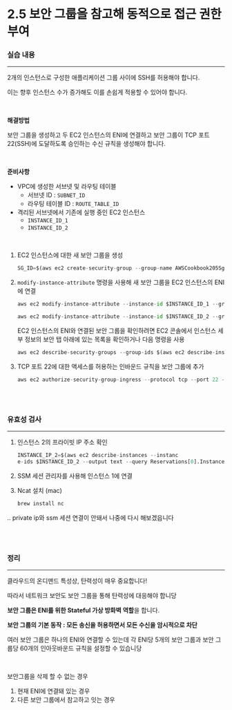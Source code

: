 # 2.5 보안 그룹을 참고해 동적으로 접근 권한 부여

### 실습 내용

---

2개의 인스턴스로 구성한 애플리케이션 그룹 사이에 SSH를 허용해야 합니다.

이는 향후 인스턴스 수가 증가해도 이를 손쉽게 적용할 수 있어야 합니다.

<br>

**해결방법**

보안 그룹을 생성하고 두 EC2 인스턴스의 ENI에 연결하고 보안 그룹이 TCP 포트 22(SSH)에 도달하도록 승인하는 수신 규칙을 생성해야 합니다.

<br>

**준비사항**

- VPC에 생성한 서브넷 및 라우팅 테이블
  - 서브넷 ID : `SUBNET_ID`
  - 라우팅 테이블 ID : `ROUTE_TABLE_ID`
- 격리된 서브넷에서 기존에 실행 중인 EC2 인스턴스
  - `INSTANCE_ID_1`
  - `INSTANCE_ID_2`

<br>

1. EC2 인스턴스에 대한 새 보안 그룹을 생성

   ```python
   SG_ID=$(aws ec2 create-security-group --group-name AWSCookbook205Sg --description "Instance Security Group" --vpc-id $VPC_ID --output text --query GroupId)
   ```

2. `modify-instance-attribute` 명령을 사용해 새 보안 그룹을 EC2 인스턴스의 ENI에 연결

   ```python
   aws ec2 modify-instance-attribute --instance-id $INSTANCE_ID_1 --group $SG_ID

   aws ec2 modify-instance-attribute --instance-id $INSTANCE_ID_2 --group $SG_ID
   ```

   EC2 인스턴스의 ENI와 연결된 보안 그룹을 확인하려면 EC2 콘솔에서 인스턴스 세부 정보의 보안 탭 아래에 있는 목록을 확인하거나 다음 명령을 사용

   ```python
   aws ec2 describe-security-groups --group-ids $(aws ec2 describe-instances --instances --instance-id $INSTANCE_ID_1 --query "Reservations[].Instances[].SecurityGroups[].GroupId[]" --output text) --output text
   ```

3. TCP 포트 22에 대한 액세스를 허용하는 인바운드 규칙을 보안 그룹에 추가

   ```python
   aws ec2 authorize-security-group-ingress --protocol tcp --port 22 --source-group $SG_ID --group-id $SG_ID
   ```

<br>
<br>

### 유효성 검사

---

1. 인스턴스 2의 프라이빗 IP 주소 확인

   ```python
   INSTANCE_IP_2=$(aws ec2 describe-instances --instanc
   e-ids $INSTANCE_ID_2 --output text --query Reservations[0].Instances[0].PrivateIpAddress)
   ```

2. SSM 세션 관리자를 사용해 인스턴스 1에 연결
3. Ncat 설치 (mac)

   ```python
   brew install nc
   ```

.. private ip와 ssm 세션 연결이 안돼서 나중에 다시 해보겠읍니다

<br>
<br>

### 정리

---

클라우드의 온디맨드 특성상, 탄력성이 매우 중요합니다!

따라서 네트워크 보안도 보안 그룹을 통해 탄력성에 대응해야 합니당

**보안 그룹은 ENI를 위한 Stateful 가상 방화벽 역할**을 합니다.

**보안 그룹의 기본 동작 : 모든 송신을 허용하면서 모든 수신을 암시적으로 차단**

여러 보안 그룹은 하나의 ENI와 연결할 수 있는데 각 ENI당 5개의 보안 그룹과 보안 그룹당 60개의 인아웃바운드 규칙을 설정할 수 있습니당

<br>

보안그룹을 삭제 할 수 없는 경우

1. 현재 ENI에 연결돼 있는 경우
2. 다른 보안 그룹에서 참고하고 잇는 경우
